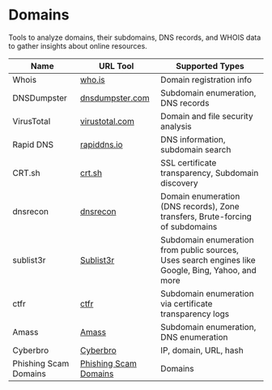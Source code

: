 # Domains

Tools to analyze domains, their subdomains, DNS records, and WHOIS data to gather insights about online resources.

| Name            | URL Tool                         | Supported Types                        |
|-----------------|----------------------------------|----------------------------------------|
| Whois           | [who.is](https://who.is/)       | Domain registration info               |
| DNSDumpster     | [dnsdumpster.com](https://dnsdumpster.com/) | Subdomain enumeration, DNS records  |
| VirusTotal      | [virustotal.com](https://www.virustotal.com/gui/home/upload) | Domain and file security analysis   |
| Rapid DNS       | [rapiddns.io](https://rapiddns.io/) | DNS information, subdomain search    |
| CRT.sh          | [crt.sh](https://crt.sh/)       | SSL certificate transparency, Subdomain discovery          |
| dnsrecon          | [dnsrecon](https://github.com/darkoperator/dnsrecon)       | Domain enumeration (DNS records), Zone transfers, Brute-forcing of subdomains         |
| sublist3r          | [Sublist3r](https://github.com/aboul3la/Sublist3r)       | Subdomain enumeration from public sources, Uses search engines like Google, Bing, Yahoo, and more          |
| ctfr          | [ctfr](https://github.com/UnaPibaGeek/ctfr)       | Subdomain enumeration via certificate transparency logs          |
| Amass          | [Amass](https://github.com/OWASP/Amass)       | Subdomain enumeration, DNS enumeration         |
| Cyberbro   | [Cyberbro](https://github.com/stanfrbd/cyberbro) | IP, domain, URL, hash        |
| Phishing Scam Domains    | [Phishing Scam Domains](https://lnkd.in/eyxy3YvA) | Domains        |






